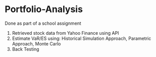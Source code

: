 # Portfolio-Analysis
Done as part of a school assignment

1. Retrieved stock data from Yahoo Finance using API
2. Estimate VaR/ES using: Historical Simulation Approach, Parametric Approach, Monte Carlo
3. Back Testing
 
